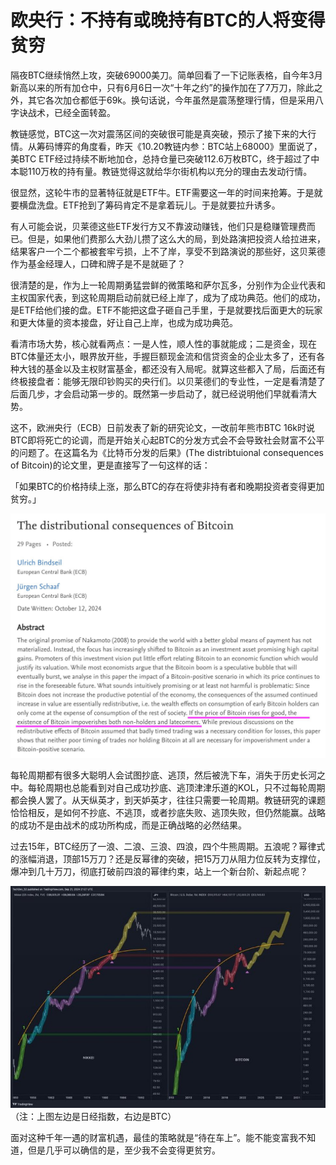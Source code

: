 # 欧央行：不持有或晚持有BTC的人将变得贫穷

隔夜BTC继续悄然上攻，突破69000美刀。简单回看了一下记账表格，自今年3月新高以来的所有加仓中，只有6月6日一次“十年之约”的操作加在了7万刀，除此之外，其它各次加仓都低于69k。换句话说，今年虽然是震荡整理行情，但是采用八字诀战术，已经全面转盈。

教链感觉，BTC这一次对震荡区间的突破很可能是真突破，预示了接下来的大行情。从筹码博弈的角度看，昨天《10.20教链内参：BTC站上68000》里面说了，美BTC ETF经过持续不断地加仓，总持仓量已突破112.6万枚BTC，终于超过了中本聪110万枚的持有量。教链觉得这就给华尔街机构以充分的理由去发动行情。

很显然，这轮牛市的显著特征就是ETF牛。ETF需要这一年的时间来抢筹。于是就要横盘洗盘。ETF抢到了筹码肯定不是拿着玩儿。于是就要拉升诱多。

有人可能会说，贝莱德这些ETF发行方又不靠波动赚钱，他们只是稳赚管理费而已。但是，如果他们费那么大劲儿攒了这么大的局，到处路演把投资人给拉进来，结果客户一个二个都被套牢亏损，上不了岸，享受不到路演说的那些好，这贝莱德作为基金经理人，口碑和牌子是不是就砸了？

很清楚的是，作为上一轮周期勇猛尝鲜的微策略和萨尔瓦多，分别作为企业代表和主权国家代表，到这轮周期启动前就已经上岸了，成为了成功典范。他们的成功，是ETF给他们接的盘。ETF不能把这盘子砸自己手里，于是就要找后面更大的玩家和更大体量的资本接盘，好让自己上岸，也成为成功典范。

看清市场大势，核心就看两点：一是人性，顺人性的事就能成；二是资金，现在BTC体量还太小，眼界放开些，手握巨额现金流和信贷资金的企业太多了，还有各种大钱的基金以及主权财富基金，都还没有入局呢。就算这些都入了局，后面还有终极接盘者：能够无限印钞购买的央行们。以贝莱德们的专业性，一定是看清楚了后面几步，才会启动第一步的。既然第一步启动了，就已经说明他们早就看清大势。

这不，欧洲央行（ECB）日前发表了新的研究论文，一改前年熊市BTC 16k时说BTC即将死亡的论调，而是开始关心起BTC的分发方式会不会导致社会财富不公平的问题了。在这篇名为《比特币分发的后果》(The distribtuional consequences of Bitcoin)的论文里，更是直接写了一句这样的话：

「如果BTC的价格持续上涨，那么BTC的存在将使非持有者和晚期投资者变得更加贫穷。」

![](2024-10-21-A01.jpeg)

每轮周期都有很多大聪明人会试图抄底、逃顶，然后被洗下车，消失于历史长河之中。每轮周期也总能看到对自己成功抄底、逃顶津津乐道的KOL，只不过每轮周期都会换人罢了。从天纵英才，到天妒英才，往往只需要一轮周期。教链研究的课题恰恰相反，是如何不抄底、不逃顶，或者抄底失败、逃顶失败，但仍然能赢。战略的成功不是由战术的成功所构成，而是正确战略的必然结果。

过去15年，BTC经历了一浪、二浪、三浪、四浪，四个牛熊周期。五浪呢？幂律式的涨幅消退，顶部15万刀？还是反幂律的突破，把15万刀从阻力位反转为支撑位，爆冲到几十万刀，彻底打破前四浪的幂律约束，站上一个新台阶、新起点呢？

![](2024-10-21-A02.jpeg)
（注：上图左边是日经指数，右边是BTC）

面对这种千年一遇的财富机遇，最佳的策略就是“待在车上”。能不能变富我不知道，但是几乎可以确信的是，至少我不会变得更贫穷。
